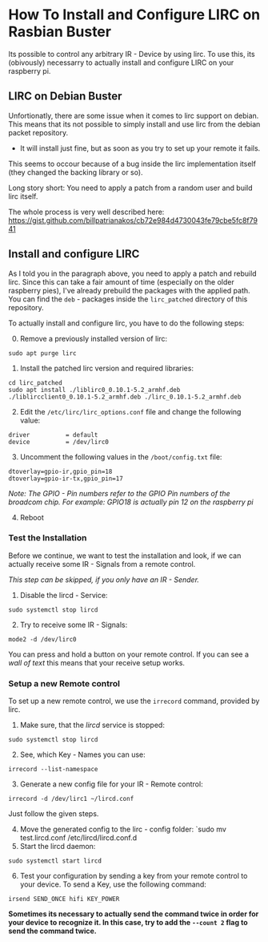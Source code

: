 # How To Install and Configure LIRC on Rasbian Buster

Its possible to control any arbitrary IR - Device by using lirc. 
To use this, its (obivously) necessarry to actually install and configure LIRC on
your raspberry pi. 

## LIRC on Debian Buster

Unfortionatly, there are some issue when it comes to lirc support on debian. 
This means that its not possible to simply install and use lirc from the
debian packet repository. 

* It will install just fine, but as soon as you try to set up your remote it fails. 

This seems to occour because of a bug inside the lirc implementation itself (they changed the
backing library or so). 

Long story short: You need to apply a patch from a random user and build lirc itself. 

The whole process is very well described here: https://gist.github.com/billpatrianakos/cb72e984d4730043fe79cbe5fc8f7941

## Install and configure LIRC

As I told you in the paragraph above, you need to apply a patch and rebuild lirc. Since this 
can take a fair amount of time (especially on the older raspberry pies), I've already prebuild the packages 
with the applied path. You can find the `deb` - packages inside the `lirc_patched` directory of this repository.

To actually install and configure lirc, you have to do the following steps: 

0. Remove a previously installed version of lirc: 
```
sudo apt purge lirc
```

1. Install the patched lirc version and required libraries: 

```
cd lirc_patched
sudo apt install ./liblirc0_0.10.1-5.2_armhf.deb ./liblircclient0_0.10.1-5.2_armhf.deb ./lirc_0.10.1-5.2_armhf.deb
```

2. Edit the `/etc/lirc/lirc_options.conf` file and change the following value: 

```
driver          = default
device          = /dev/lirc0
```

3. Uncomment the following values in the `/boot/config.txt` file:

```
dtoverlay=gpio-ir,gpio_pin=18
dtoverlay=gpio-ir-tx,gpio_pin=17
```
_Note: The GPIO - Pin numbers refer to the GPIO Pin numbers of the broadcom chip. For example: GPIO18 is actually pin 12 on the raspberry pi_

4. Reboot

### Test the Installation

Before we continue, we want to test the installation and look, if we can actually receive some IR - Signals from
a remote control. 

_This step can be skipped, if you only have an IR - Sender._

1. Disable the lircd - Service: 

```
sudo systemctl stop lircd
```

2. Try to receive some IR - Signals: 
```
mode2 -d /dev/lirc0
```

You can press and hold a button on your remote control. If you can see a _wall of text_
this means that your receive setup works. 

### Setup a new Remote control

To set up a new remote control, we use the `irrecord` command, provided by lirc. 

1. Make sure, that the _lircd_ service is stopped: 
```
sudo systemctl stop lircd
```

2. See, which Key - Names you can use: 
```
irrecord --list-namespace
```

3. Generate a new config file for your IR - Remote control: 
```
irrecord -d /dev/lirc1 ~/lircd.conf
```
Just follow the given steps.

4. Move the generated config to the lirc - config folder: `sudo mv test.lircd.conf /etc/lircd/lircd.conf.d
5. Start the lircd daemon: 
```
sudo systemctl start lircd
```

6. Test your configuration by sending a key from your remote control to your device. 
To send a Key, use the following command: 

```
irsend SEND_ONCE hifi KEY_POWER
```

**Sometimes its necessary to actually send the command twice in order for your device to recognize it.
In this case, try to add the `--count 2` flag to send the command twice.**
